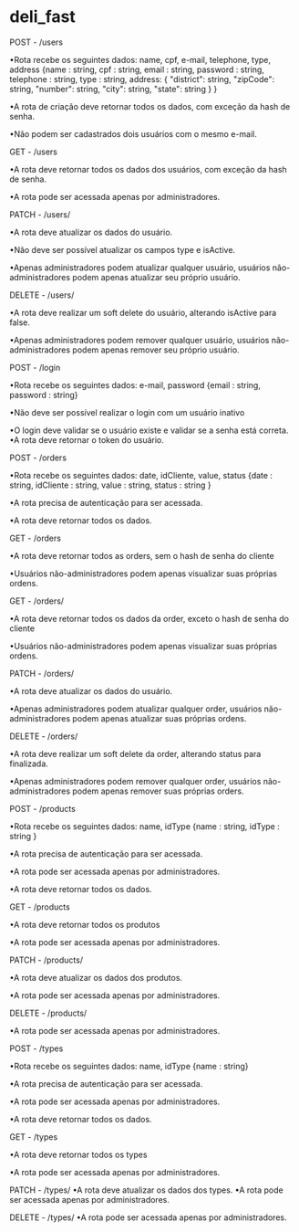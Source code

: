 # deli_fast

POST - /users

•Rota recebe os seguintes dados: name, cpf, e-mail, telephone, type, address
{name : string,
cpf : string,
email : string,
password : string,
telephone : string,
type : string,
address: {
"district": string,
"zipCode": string,
"number": string,
"city": string,
"state": string
}
 }
 
•A rota de criação deve retornar todos os dados, com exceção da hash de senha.

•Não podem ser cadastrados dois usuários com o mesmo e-mail.


GET - /users

•A rota deve retornar todos os dados dos usuários, com exceção da hash de senha.


•A rota pode ser acessada apenas por administradores.


PATCH - /users/<id>
 
•A rota deve atualizar os dados do usuário.
 
•Não deve ser possível atualizar os campos  type e isActive.
 
•Apenas administradores podem atualizar qualquer usuário, usuários não-
administradores podem apenas atualizar seu próprio usuário.


DELETE - /users/<id>
 
•A rota deve realizar um soft delete do usuário, alterando isActive para false.
 
 
•Apenas administradores podem remover qualquer usuário, usuários não-
administradores podem apenas remover seu próprio usuário.
 
 
POST - /login
 
•Rota recebe os seguintes dados: e-mail, password
{email : string,
password : string}
 
•Não deve ser possível realizar o login com um usuário inativo
 
•O login deve validar se o usuário existe e validar se a senha está correta.
•A rota deve retornar o token do usuário.


POST - /orders
 
•Rota recebe os seguintes dados: date, idCliente, value, status
{date : string,
idCliente : string,
value : string,
status : string
}
 
•A rota precisa de autenticação para ser acessada.
 
•A rota deve retornar todos os dados.


GET - /orders
 
•A rota deve retornar todos as orders, sem o hash de senha do cliente
 
•Usuários não-administradores podem apenas visualizar suas próprias ordens. 


GET - /orders/<id>
 
•A rota deve retornar todos os dados da order, exceto o hash de senha do cliente
 
•Usuários não-administradores podem apenas visualizar suas próprias ordens. 


PATCH - /orders/<id>
 
•A rota deve atualizar os dados do usuário.
 
•Apenas administradores podem atualizar qualquer order, usuários não-
administradores podem apenas atualizar suas próprias ordens.


DELETE - /orders/<id>
 
•A rota deve realizar um soft delete da order, alterando status para finalizada.
 
•Apenas administradores podem remover qualquer order, usuários não-
administradores podem apenas remover suas próprias orders.


POST - /products
 
•Rota recebe os seguintes dados: name, idType
{name : string,
idType : string
}
 
•A rota precisa de autenticação para ser acessada.
 
•A rota pode ser acessada apenas por administradores.
 
•A rota deve retornar todos os dados.


GET - /products
 
•A rota deve retornar todos os produtos
 
•A rota pode ser acessada apenas por administradores.


PATCH - /products/<id>
 
•A rota deve atualizar os dados dos produtos.
 
•A rota pode ser acessada apenas por administradores.


DELETE - /products/<id>
 
•A rota pode ser acessada apenas por administradores.
 
 
POST - /types
 
•Rota recebe os seguintes dados: name, idType
{name : string}
 
•A rota precisa de autenticação para ser acessada.
 
•A rota pode ser acessada apenas por administradores.
 
•A rota deve retornar todos os dados.


GET - /types
 
•A rota deve retornar todos os types
 
•A rota pode ser acessada apenas por administradores.


PATCH - /types/<id>
•A rota deve atualizar os dados dos types.
•A rota pode ser acessada apenas por administradores.


DELETE - /types/<id>
•A rota pode ser acessada apenas por administradores.
